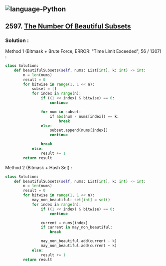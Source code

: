 ![language-Python](https://img.shields.io/badge/Python-ffd43b?style=for-the-badge&logo=PYTHON)
---

## 2597. [The Number Of Beautiful Subsets](https://leetcode.com/problems/the-number-of-beautiful-subsets)

### Solution :

Method 1 (Bitmask + Brute Force, ERROR: "Time Limit Exceeded", 56 / 1307) :
```python
class Solution:
    def beautifulSubsets(self, nums: List[int], k: int) -> int:
        n = len(nums)
        result = 0
        for bitwise in range(1, 1 << n):
            subset = []
            for index in range(n):
                if ((1 << index) & bitwise) == 0:
                    continue

                for num in subset:
                    if abs(num - nums[index]) == k:
                        break
                else:
                    subset.append(nums[index])
                    continue

                break
            else:
                result += 1
        return result
```

Method 2 (Bitmask + Hash Set) :
```python
class Solution:
    def beautifulSubsets(self, nums: List[int], k: int) -> int:
        n = len(nums)
        result = 0
        for bitwise in range(1, 1 << n):
            may_non_beautiful: set[int] = set()
            for index in range(n):
                if ((1 << index) & bitwise) == 0:
                    continue

                current = nums[index]
                if current in may_non_beautiful:
                    break

                may_non_beautiful.add(current - k)
                may_non_beautiful.add(current + k)
            else:
                result += 1
        return result
```
